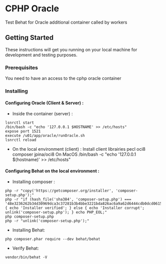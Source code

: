 # CPHP Oracle

Test Behat for Oracle additional container called by workers 

## Getting Started

These instructions will get you running on your local machine for development and testing purposes. 

### Prerequisites

You need to have an access to the cphp oracle container
 
### Installing

#### Configuring Oracle (Client & Server) :

* Inside the container (server) :
```
lsnrctl start
/bin/bash -c "echo '127.0.0.1 $HOSTNAME' >> /etc/hosts"
expose port 1521
execute /u01/app/oracle/runOracle.sh
lsnrctl reload
```

* On the local environment (client) :
Install client librairies
pecl oci8
composer jpina/oci8
On MacOS /bin/bash -c "echo '127.0.0.1 $(hostname)' >> /etc/hosts"

#### Configuring Behat on the local environment :
* Installing composer :
```
php -r "copy('https://getcomposer.org/installer', 'composer-setup.php');"
php -r "if (hash_file('sha384', 'composer-setup.php') === '48e3236262b34d30969dca3c37281b3b4bbe3221bda826ac6a9a62d6444cdb0dcd0615698a5cbe587c3f0fe57a54d8f5') { echo 'Installer verified'; } else { echo 'Installer corrupt'; unlink('composer-setup.php'); } echo PHP_EOL;"
php composer-setup.php
php -r "unlink('composer-setup.php');"
```
* Installing Behat:
```
php composer.phar require --dev behat/behat
```
* Verify Behat:
```
vendor/bin/behat -V
```
